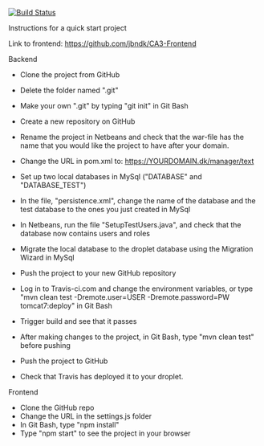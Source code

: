 [![Build Status](https://travis-ci.com/Anne-Maj/CA3-Backend.svg?branch=master)](https://travis-ci.com/Anne-Maj/CA3-Backend)


Instructions for a quick start project

Link to frontend: https://github.com/jbndk/CA3-Frontend
</br>


Backend
- Clone the project from GitHub
- Delete the folder named ".git"
- Make your own ".git" by typing "git init" in Git Bash
- Create a new repository on GitHub
- Rename the project in Netbeans and check that the war-file has the name that you would like the project to have
after your domain. 
- Change the URL in pom.xml to: https://YOURDOMAIN.dk/manager/text

- Set up two local databases in MySql ("DATABASE" and "DATABASE_TEST")
- In the file, "persistence.xml", change the name of the database and the test database to the ones you just
created in MySql
- In Netbeans, run the file "SetupTestUsers.java", and check that the database now contains users and roles
- Migrate the local database to the droplet database using the Migration Wizard in MySql 

- Push the project to your new GitHub repository
- Log in to Travis-ci.com and change the environment variables, or type "mvn clean test -Dremote.user=USER -Dremote.password=PW tomcat7:deploy" in Git Bash
- Trigger build and see that it passes

- After making changes to the project, in Git Bash, type "mvn clean test" before pushing
- Push the project to GitHub
- Check that Travis has deployed it to your droplet.



Frontend
- Clone the GitHub repo
- Change the URL in the settings.js folder
- In Git Bash, type "npm install"
- Type "npm start" to see the project in your browser



